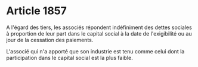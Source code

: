 # Article 1857

A l'égard des tiers, les associés répondent indéfiniment des dettes sociales à proportion de leur part dans le capital social à la date de l'exigibilité ou au jour de la cessation des paiements.

L'associé qui n'a apporté que son industrie est tenu comme celui dont la participation dans le capital social est la plus faible.
